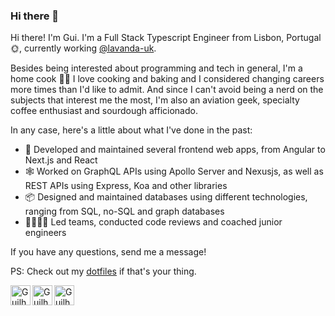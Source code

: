 ### Hi there 👋

Hi there! I'm Gui. I'm a Full Stack Typescript Engineer from Lisbon, Portugal 🌞, currently working [@lavanda-uk](https://github.com/lavanda-uk).

Besides being interested about programming and tech in general, I'm a home cook 👨‍🍳 I love cooking and baking and I considered changing careers more times than I'd like to admit.
And since I can't avoid being a nerd on the subjects that interest me the most, I'm also an aviation geek, specialty coffee enthusiast and sourdough afficionado.

In any case, here's a little about what I've done in the past:

- 🎨 Developed and maintained several frontend web apps, from Angular to Next.js and React
- 🕸️ Worked on GraphQL APIs using Apollo Server and Nexusjs, as well as REST APIs using Express, Koa and other libraries
- 📦 Designed and maintained databases using different technologies, ranging from SQL, no-SQL and graph databases
- 👨‍👩‍👦‍👦 Led teams, conducted code reviews and coached junior engineers

If you have any questions, send me a message!

PS: Check out my [dotfiles](https://github.com/guivazcabral/dotfiles) if that's your thing.


<a href="https://www.linkedin.com/in/guilhermevazcabral"><img align="left" src="https://user-images.githubusercontent.com/5154363/229148190-dc6f9520-5aa3-4317-8485-a5badca2ab85.png" alt="Guilherme Cabral | LinkedIn" width="32px"/></a>

<a href="https://twitter.com/theoneguilherme"><img align="left" src="https://user-images.githubusercontent.com/5154363/229148400-94c7cfb9-5ed6-4a49-9fe6-ef19b2f790e7.png" alt="Guilherme Cabral | Twitter" width="32px"/></a>

<a href="mailto:eu@guilhermecabral.net"><img align="left" src="https://user-images.githubusercontent.com/5154363/229148634-e4b97aeb-ef5e-4c2e-9f53-f46e4bb001c9.png" alt="Guilherme Cabral | Email" width="32px"/></a>

